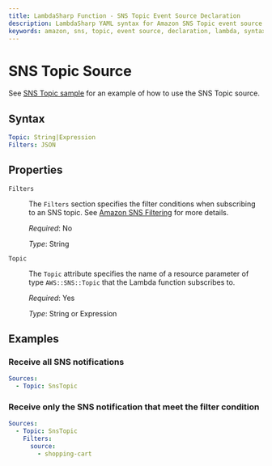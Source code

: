```yaml
---
title: LambdaSharp Function - SNS Topic Event Source Declaration
description: LambdaSharp YAML syntax for Amazon SNS Topic event source
keywords: amazon, sns, topic, event source, declaration, lambda, syntax, yaml, cloudformation
---
```

# SNS Topic Source

See [SNS Topic sample](https://github.com/LambdaSharp/LambdaSharpTool/tree/master/Samples/SnsSample/) for an example of how to use the SNS Topic source.

## Syntax

```yaml
Topic: String|Expression
Filters: JSON
```

## Properties

<dl>

<dt><code>Filters</code></dt>
<dd>

The <code>Filters</code> section specifies the filter conditions when subscribing to an SNS topic. See <a href="https://docs.aws.amazon.com/sns/latest/dg/sns-message-filtering.html">Amazon SNS Filtering</a> for more details.

<i>Required</i>: No

<i>Type</i>: String
</dd>

<dt><code>Topic</code></dt>
<dd>

The <code>Topic</code> attribute specifies the name of a resource parameter of type <code>AWS::SNS::Topic</code> that the Lambda function subscribes to.

<i>Required</i>: Yes

<i>Type</i>: String or Expression
</dd>

</dl>

## Examples

### Receive all SNS notifications

```yaml
Sources:
  - Topic: SnsTopic
```

### Receive only the SNS notification that meet the filter condition

```yaml
Sources:
  - Topic: SnsTopic
    Filters:
      source:
        - shopping-cart
```